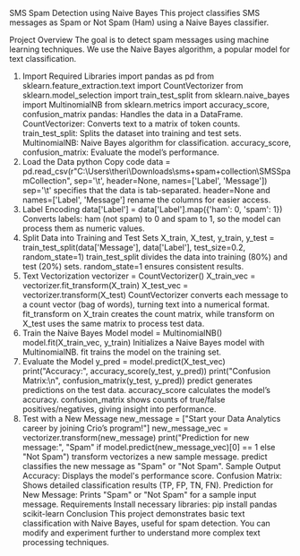 SMS Spam Detection using Naive Bayes
This project classifies SMS messages as Spam or Not Spam (Ham) using a Naive Bayes classifier.

Project Overview
The goal is to detect spam messages using machine learning techniques. We use the Naive Bayes algorithm, a popular model for text classification.
1. Import Required Libraries
import pandas as pd
from sklearn.feature_extraction.text import CountVectorizer
from sklearn.model_selection import train_test_split
from sklearn.naive_bayes import MultinomialNB
from sklearn.metrics import accuracy_score, confusion_matrix
pandas: Handles the data in a DataFrame.
CountVectorizer: Converts text to a matrix of token counts.
train_test_split: Splits the dataset into training and test sets.
MultinomialNB: Naive Bayes algorithm for classification.
accuracy_score, confusion_matrix: Evaluate the model’s performance.
2. Load the Data
python
Copy code
data = pd.read_csv(r"C:\Users\theri\Downloads\sms+spam+collection\SMSSpamCollection", 
                   sep='\t', 
                   header=None, 
                   names=['Label', 'Message'])
sep='\t' specifies that the data is tab-separated.
header=None and names=['Label', 'Message'] rename the columns for easier access.
3. Label Encoding
data['Label'] = data['Label'].map({'ham': 0, 'spam': 1})
Converts labels: ham (not spam) to 0 and spam to 1, so the model can process them as numeric values.
4. Split Data into Training and Test Sets
X_train, X_test, y_train, y_test = train_test_split(data['Message'], data['Label'], test_size=0.2, random_state=1)
train_test_split divides the data into training (80%) and test (20%) sets.
random_state=1 ensures consistent results.
5. Text Vectorization
vectorizer = CountVectorizer()
X_train_vec = vectorizer.fit_transform(X_train)
X_test_vec = vectorizer.transform(X_test)
CountVectorizer converts each message to a count vector (bag of words), turning text into a numerical format.
fit_transform on X_train creates the count matrix, while transform on X_test uses the same matrix to process test data.
6. Train the Naive Bayes Model
model = MultinomialNB()
model.fit(X_train_vec, y_train)
Initializes a Naive Bayes model with MultinomialNB.
fit trains the model on the training set.
7. Evaluate the Model
y_pred = model.predict(X_test_vec)
print("Accuracy:", accuracy_score(y_test, y_pred))
print("Confusion Matrix:\n", confusion_matrix(y_test, y_pred))
predict generates predictions on the test data.
accuracy_score calculates the model’s accuracy.
confusion_matrix shows counts of true/false positives/negatives, giving insight into performance.
8. Test with a New Message
new_message = ["Start your Data Analytics career by joining Crio’s program!"]
new_message_vec = vectorizer.transform(new_message)
print("Prediction for new message:", "Spam" if model.predict(new_message_vec)[0] == 1 else "Not Spam")
transform vectorizes a new sample message.
predict classifies the new message as "Spam" or "Not Spam".
Sample Output
Accuracy: Displays the model's performance score.
Confusion Matrix: Shows detailed classification results (TP, FP, TN, FN).
Prediction for New Message: Prints "Spam" or "Not Spam" for a sample input message.
Requirements
Install necessary libraries:
pip install pandas scikit-learn
Conclusion
This project demonstrates basic text classification with Naive Bayes, useful for spam detection. You can modify and experiment further to understand more complex text processing techniques.

